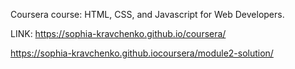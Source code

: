 Coursera course: HTML, CSS, and Javascript for Web Developers.

LINK: https://sophia-kravchenko.github.io/coursera/

https://sophia-kravchenko.github.iocoursera/module2-solution/
